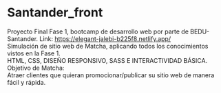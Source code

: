 # Santander_front  
Proyecto Final Fase 1, bootcamp de desarrollo web por parte de BEDU-Santander. Link: https://elegant-jalebi-b225f8.netlify.app/  
Simulación de sitio web de Matcha, aplicando todos los conocimientos vistos en la Fase 1.  
HTML, CSS, DISEÑO RESPONSIVO, SASS E INTERACTIVIDAD BÁSICA.  
Objetivo de Matcha:  
Atraer clientes que quieran promocionar/publicar su sitio web de manera fácil y rápida.
